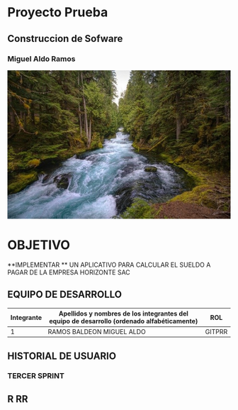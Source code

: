 # Proyecto Prueba
## Construccion de Sofware
### Miguel Aldo Ramos
![](/IMAGENES/rio_portada.jpg)

# OBJETIVO
**IMPLEMENTAR ** UN APLICATIVO PARA CALCULAR EL SUELDO A PAGAR DE LA EMPRESA HORIZONTE SAC
## EQUIPO DE DESARROLLO
Integrante | Apellidos y nombres de los integrantes del equipo de desarrollo (ordenado alfabéticamente) | ROL
---------- | ------------------------------------------------------------------------------------------ | ---
1 | RAMOS BALDEON MIGUEL ALDO	| GITPRR
## HISTORIAL DE USUARIO
### TERCER SPRINT
## R RR
